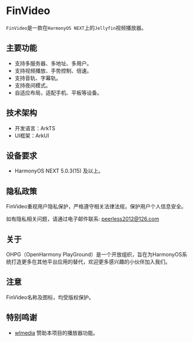 # FinVideo
`FinVideo`是一款在`HarmonyOS NEXT`上的`Jellyfin`视频播放器。

## 主要功能
* 支持多服务器、多地址、多用户。
* 支持视频播放、手势控制、倍速。
* 支持音轨、字幕轨。
* 支持夜间模式。
* 自适应布局，适配手机、平板等设备。

## 技术架构
* 开发语言：ArkTS
* UI框架：ArkUI

## 设备要求
* HarmonyOS NEXT 5.0.3(15) 及以上。

## 隐私政策
FinVideo重视用户隐私保护，严格遵守相关法律法规，保护用户个人信息安全。

如有隐私相关问题，请通过电子邮件联系: peerless2012@126.com

## 关于
OHPG（OpenHarmony PlayGround）是一个开放组织，旨在为HarmonyOS系统打造更多在其他平台应用的替代，欢迎更多感兴趣的小伙伴加入我们。

## 注意
FinVideo名称及图标，均受版权保护。

## 特别鸣谢
* [wlmedia](https://github.com/ywl5320/wlmedia) 赞助本项目的播放器功能。
